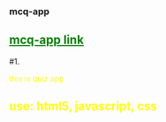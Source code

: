### mcq-app 

## <a style="color:green" href="https://mcq-apps.netlify.app">mcq-app link </a>

#1. <p style="color:yellow">this is quiz app</p>

## <p style="color:yellow">use: html5, javascript, css</p>
